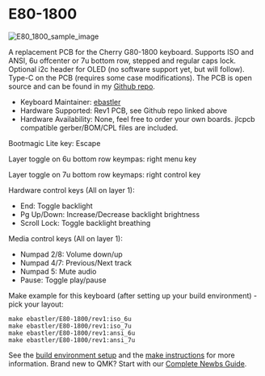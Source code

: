 # E80-1800

![E80_1800_sample_image](https://raw.githubusercontent.com/ebastler/E80-1800/master/img/e80-1800-silk.jpg)

A replacement PCB for the Cherry G80-1800 keyboard. Supports ISO and ANSI, 6u offcenter or 7u bottom row, stepped and regular caps lock. Optional i2c header for OLED (no software support yet, but will follow). Type-C on the PCB (requires some case modifications). The PCB is open source and can be found in my [Github repo](https://github.com/ebastler/E80-1800).

* Keyboard Maintainer: [ebastler](https://github.com/ebastler)
* Hardware Supported: Rev1 PCB, see Github repo linked above
* Hardware Availability: None, feel free to order your own boards. jlcpcb compatible gerber/BOM/CPL files are included.

Bootmagic Lite key: Escape

Layer toggle on 6u bottom row keympas: right menu key

Layer toggle on 7u bottom row keymaps: right control key

Hardware control keys (All on layer 1):
* End: Toggle backlight
* Pg Up/Down: Increase/Decrease backlight brightness
* Scroll Lock: Toggle backlight breathing

Media control keys (All on layer 1):
* Numpad 2/8: Volume down/up
* Numpad 4/7: Previous/Next track
* Numpad 5: Mute audio
* Pause: Toggle play/pause

Make example for this keyboard (after setting up your build environment) - pick your layout:

    make ebastler/E80-1800/rev1:iso_6u
    make ebastler/E80-1800/rev1:iso_7u
    make ebastler/E80-1800/rev1:ansi_6u
    make ebastler/E80-1800/rev1:ansi_7u

See the [build environment setup](https://docs.qmk.fm/#/getting_started_build_tools) and the [make instructions](https://docs.qmk.fm/#/getting_started_make_guide) for more information. Brand new to QMK? Start with our [Complete Newbs Guide](https://docs.qmk.fm/#/newbs).